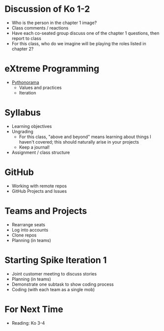 # Discussion of Ko 1-2

* Who is the person in the chapter 1 image?
* Class comments / reactions
* Have each co-seated group discuss one of the chapter 1 questions, then report to class
* For this class, who do we imagine will be playing the roles listed in chapter 2?

# eXtreme Programming
* [Pythonorama](https://github.com/alainkaegi/pythonorama/blob/main/software_development/xp.md)
    * Values and practices
    * Iteration

# Syllabus
* Learning objectives
* Ungrading
  * For this class, "above and beyond" means learning about things I haven't covered; this should naturally arise in your projects
  * Keep a journal!
* Assignment / class structure

# GitHub
* Working with remote repos
* GitHub Projects and Issues

# Teams and Projects
* Rearrange seats
* Log into accounts
* Clone repos
* Planning (in teams)

# Starting Spike Iteration 1
* Joint customer meeting to discuss stories
* Planning (in teams)
* Demonstrate one subtask to show coding process
* Coding (with each team as a single mob)

# For Next Time
* Reading: Ko 3-4

